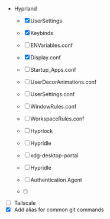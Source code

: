 - Hyprland

  - [x] UserSettings
  - [x] Keybinds
  - [ ] ENVariables.conf
  - [x] Display.conf
  - [ ] Startup_Apps.conf
  - [ ] UserDecorAnimations.conf
  - [ ] UserSettings.conf
  - [ ] WindowRules.conf
  - [ ] WorkspaceRules.conf

  - [ ] Hyprlock
  - [ ] Hypridle
  - [ ] xdg-desktop-portal
  - [ ] Hypridle
  - [ ] Authentication Agent
  - [ ]

- [ ] Tailscale
- [x] Add alias for common git commands
